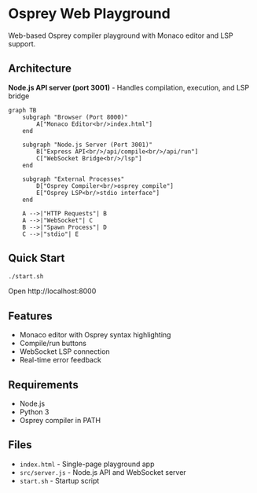 # Osprey Web Playground

Web-based Osprey compiler playground with Monaco editor and LSP support.

## Architecture

**Node.js API server (port 3001)** - Handles compilation, execution, and LSP bridge

```mermaid
graph TB
    subgraph "Browser (Port 8000)"
        A["Monaco Editor<br/>index.html"]
    end
    
    subgraph "Node.js Server (Port 3001)"
        B["Express API<br/>/api/compile<br/>/api/run"]
        C["WebSocket Bridge<br/>/lsp"]
    end
    
    subgraph "External Processes"
        D["Osprey Compiler<br/>osprey compile"]
        E["Osprey LSP<br/>stdio interface"]
    end
    
    A -->|"HTTP Requests"| B
    A -->|"WebSocket"| C
    B -->|"Spawn Process"| D
    C -->|"stdio"| E
```

## Quick Start

```bash
./start.sh
```

Open http://localhost:8000

## Features

- Monaco editor with Osprey syntax highlighting
- Compile/run buttons
- WebSocket LSP connection
- Real-time error feedback

## Requirements

- Node.js
- Python 3
- Osprey compiler in PATH

## Files

- `index.html` - Single-page playground app
- `src/server.js` - Node.js API and WebSocket server
- `start.sh` - Startup script 